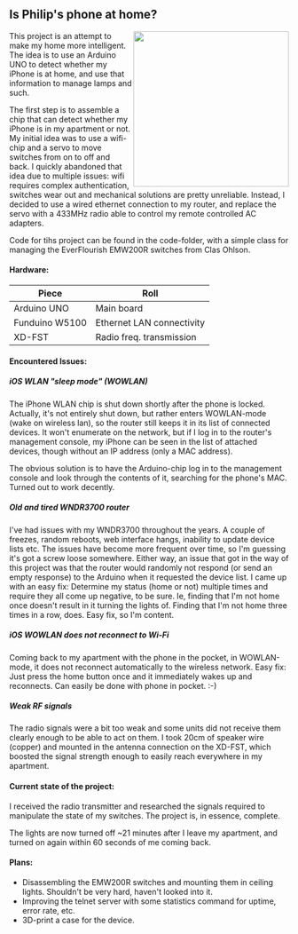 ## Is Philip's phone at home?

<img align="right" alt="" src="https://raw.githubusercontent.com/philiparvidsson/phil-phone-home/master/photos/DSC_9461.jpg" width="280px" height="280px" />

This project is an attempt to make my home more intelligent. The idea is to use an Arduino UNO to detect whether my iPhone is at home, and use that information to manage lamps and such.

The first step is to assemble a chip that can detect whether my iPhone is in my apartment or not. My initial idea was to use a wifi-chip and a servo to move switches from on to off and back. I quickly abandoned that idea due to multiple issues: wifi requires complex authentication, switches wear out and mechanical solutions are pretty unreliable. Instead, I decided to use a wired ethernet connection to my router, and replace the servo with a 433MHz radio able to control my remote controlled AC adapters.

Code for tihs project can be found in the code-folder, with a simple class for managing the EverFlourish EMW200R switches from Clas Ohlson.

#### Hardware:

| Piece          | Roll                      |
| -------------- | ------------------------- |
| Arduino UNO    | Main board                |
| Funduino W5100 | Ethernet LAN connectivity |
| XD-FST         | Radio freq. transmission  |

#### Encountered Issues:

##### iOS WLAN "sleep mode" (WOWLAN)

The iPhone WLAN chip is shut down shortly after the phone is locked. Actually, it's not entirely shut down, but rather enters WOWLAN-mode (wake on wireless lan), so the router still keeps it in its list of connected devices. It won't enumerate on the network, but if I log in to the router's management console, my iPhone can be seen in the list of attached devices, though without an IP address (only a MAC address).

The obvious solution is to have the Arduino-chip log in to the management console and look through the contents of it, searching for the phone's MAC. Turned out to work decently.

##### Old and tired WNDR3700 router

I've had issues with my WNDR3700 throughout the years. A couple of freezes, random reboots, web interface hangs, inability to update device lists etc. The issues have become more frequent over time, so I'm guessing it's got a screw loose somewhere. Either way, an issue that got in the way of this project was that the router would randomly not respond (or send an empty response) to the Arduino when it requested the device list. I came up with an easy fix: Determine my status (home or not) multiple times and require they all come up negative, to be sure. Ie, finding that I'm not home once doesn't result in it turning the lights of. Finding that I'm not home three times in a row, does. Easy fix, so I'm content.

##### iOS WOWLAN does not reconnect to Wi-Fi

Coming back to my apartment with the phone in the pocket, in WOWLAN-mode, it does not reconnect automatically to the wireless network. Easy fix: Just press the home button once and it immediately wakes up and reconnects. Can easily be done with phone in pocket. :-)

##### Weak RF signals

The radio signals were a bit too weak and some units did not receive them clearly enough to be able to act on them. I took 20cm of speaker wire (copper) and mounted in the antenna connection on the XD-FST, which boosted the signal strength enough to easily reach everywhere in my apartment.

#### Current state of the project:

I received the radio transmitter and researched the signals required to manipulate the state of my switches. The project is, in essence, complete.

The lights are now turned off ~21 minutes after I leave my apartment, and turned on again within 60 seconds of me coming back.

#### Plans:

* Disassembling the EMW200R switches and mounting them in ceiling lights. Shouldn't be very hard, haven't looked into it.
* Improving the telnet server with some statistics command for uptime, error rate, etc.
* 3D-print a case for the device.
